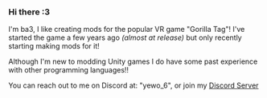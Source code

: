 ### Hi there :3

I'm ba3, I like creating mods for the popular VR game "Gorilla Tag"! I've started the game a few years ago *(almost at release)* but only recently starting making mods for it!

Although I'm new to modding Unity games I do have some past experience with other programming languages!!

You can reach out to me on Discord at: "yewo_6", or join my [Discord Server](https://discord.gg/Gxsf7bCP4D)

<!--
**ba3themonke/ba3themonke** is a ✨ _special_ ✨ repository because its `README.md` (this file) appears on your GitHub profile.

Here are some ideas to get you started:

- 🔭 I’m currently working on ...
- 🌱 I’m currently learning ...
- 👯 I’m looking to collaborate on ...
- 🤔 I’m looking for help with ...
- 💬 Ask me about ...
- 📫 How to reach me: ...
- 😄 Pronouns: ...
- ⚡ Fun fact: ...
-->
